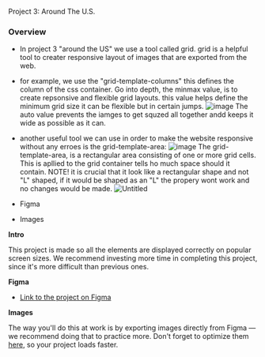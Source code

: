  Project 3: Around The U.S.

### Overview  

*  In project 3 "around the US" we use a tool called grid. grid is a helpful tool to creater responsive layout of images that are exported from the web.
* for example, we use the "grid-template-columns" this defines the column of the css container. Go into depth, the  minmax value, is to create repsonsive and flexible grid layouts. this value helps define the minimum grid size it can be flexible but in certain jumps. ![image](https://github.com/Burger007/se_project_aroundtheus/assets/72559320/dff33ac9-b6e3-4974-a4c9-c5029cefb941) The auto value prevents the iamges to get squzed all together andd keeps it wide as possible as it can.

* another useful tool we can use in order to make the website responsive without any erroes is the grid-template-area: ![image](https://github.com/Burger007/se_project_aroundtheus/assets/72559320/162af9ba-990d-4ad5-9895-a96cc0a94c5e) The  grid-template-area, is a rectangular area consisting of one or more grid cells. This is apllied to the grid container tells ho much space should it contain. NOTE! it is crucial that it look like a rectangular shape and not "L" shaped, if it would be shaped as an "L" the propery wont work and no changes would be made. 
![Untitled](https://github.com/Burger007/se_project_aroundtheus/assets/72559320/dc61da3b-8b47-46bd-854f-89481989f2f2)



* Figma  
* Images  
  
**Intro**
  
This project is made so all the elements are displayed correctly on popular screen sizes. We recommend investing more time in completing this project, since it's more difficult than previous ones.  
  
**Figma**  
  
* [Link to the project on Figma](https://www.figma.com/file/ii4xxsJ0ghevUOcssTlHZv/Sprint-3%3A-Around-the-US?node-id=0%3A1)  
  
**Images**  
  
The way you'll do this at work is by exporting images directly from Figma — we recommend doing that to practice more. Don't forget to optimize them [here](https://tinypng.com/), so your project loads faster. 
  
